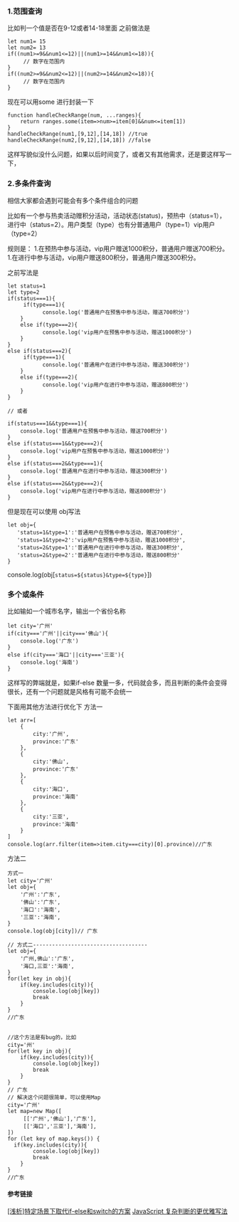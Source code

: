 ### 1.范围查询
比如判一个值是否在9-12或者14-18里面
之前做法是
```
let num1= 15
let num2= 13
if((num1>=9&&num1<=12)||(num1>=14&&num1<=18)){
     // 数字在范围内
}
if((num2>=9&&num2<=12)||(num2>=14&&num2<=18)){
     // 数字在范围内
}
```
现在可以用some 进行封装一下

```
function handleCheckRange(num, ...ranges){
    return ranges.some(item=>num>=item[0]&&num<=item[1])
}
handleCheckRange(num1,[9,12],[14,18]) //true
handleCheckRange(num2,[9,12],[14,18]) //false
```

这样写貌似没什么问题，如果以后时间变了，或者又有其他需求，还是要这样写一下，
### 2.多条件查询

相信大家都会遇到可能会有多个条件组合的问题

比如有一个参与热卖活动赠积分活动，活动状态(status)，预热中（status=1），进行中（status=2）。用户类型（type）也有分普通用户（type=1）vip用户（type=2）

规则是：
1.在预热中参与活动，vip用户赠送1000积分，普通用户赠送700积分。
1.在进行中参与活动，vip用户赠送800积分，普通用户赠送300积分。

之前写法是
```
let status=1
let type=2
if(status===1){
     if(type===1){
           console.log('普通用户在预售中参与活动，赠送700积分')
    }
    else if(type===2){
           console.log('vip用户在预售中参与活动，赠送1000积分')
    }
}
else if(status===2){
     if(type===1){
           console.log('普通用户在进行中参与活动，赠送300积分')
    }
    else if(type===2){
           console.log('vip用户在进行中参与活动，赠送800积分')
    }
}

// 或者

if(status===1&&type===1){
    console.log('普通用户在预售中参与活动，赠送700积分')
}
else if(status===1&&type===2){
    console.log('vip用户在预售中参与活动，赠送1000积分')
}
else if(status===2&&type===1){
    console.log('普通用户在进行中参与活动，赠送300积分')
}
else if(status===2&&type===2){
    console.log('vip用户在进行中参与活动，赠送800积分')
}
```

但是现在可以使用 obj写法

```
let obj={
   'status=1&type=1':'普通用户在预售中参与活动，赠送700积分',
   'status=1&type=2':'vip用户在预售中参与活动，赠送1000积分',
   'status=2&type=1':'普通用户在进行中参与活动，赠送300积分',
   'status=2&type=2':'普通用户在进行中参与活动，赠送800积分'
}
```

console.log(obj[`status=${status}&type=${type}`])

### 多个或条件

比如输如一个城市名字，输出一个省份名称

```
let city='广州'
if(city==='广州'||city==='佛山'){
    console.log('广东')
}
else if(city==='海口'||city==='三亚'){
    console.log('海南')
}
```


这样写的弊端就是，如果if-else 数量一多，代码就会多，而且判断的条件会变得很长，还有一个问题就是风格有可能不会统一

下面用其他方法进行优化下
方法一
```
let arr=[
    {
        city:'广州',
        province:'广东'
    },
    {
        city:'佛山',
        province:'广东'
    },
    {
        city:'海口',
        province:'海南'
    },
    {
        city:'三亚',
        province:'海南'
    }
]
console.log(arr.filter(item=>item.city===city)[0].province)//广东
```
方法二
```
方式一
let city='广州'
let obj={
    '广州':'广东',
    '佛山':'广东',
    '海口':'海南',
    '三亚':'海南',
}
console.log(obj[city])// 广东

// 方式二------------------------------------
let obj={
    '广州,佛山':'广东',
    '海口,三亚':'海南',
}
for(let key in obj){
    if(key.includes(city)){
        console.log(obj[key])
        break
    }
}
//广东


//这个方法是有bug的，比如
city='州'
for(let key in obj){
    if(key.includes(city)){
        console.log(obj[key])
        break
    }
}
// 广东
// 解决这个问题很简单，可以使用Map
city='广州'
let map=new Map([
     [['广州','佛山'],'广东'],
     [['海口','三亚'],'海南'],
])
for (let key of map.keys()) {
  if(key.includes(city)){
        console.log(obj[key])
        break
    }
}
//广东
```

#### 参考链接
[[浅析]特定场景下取代if-else和switch的方案](https://juejin.im/post/5b4b73e7f265da0f96287f0a)
[JavaScript 复杂判断的更优雅写法](https://juejin.im/post/5bdfef86e51d453bf8051bf8)